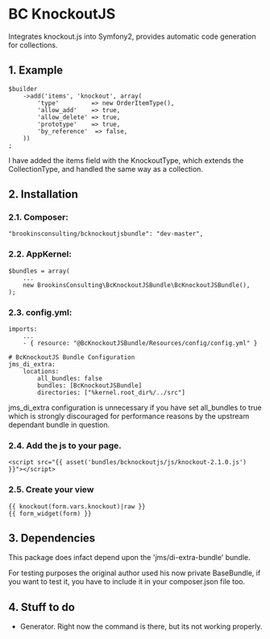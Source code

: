 # BC KnockoutJS

Integrates knockout.js into Symfony2, provides automatic code generation for collections.

## 1. Example ##

    $builder
        ->add('items', 'knockout', array(
            'type'         => new OrderItemType(),
            'allow_add'    => true,
            'allow_delete' => true,
            'prototype'    => true,
            'by_reference'  => false,
        ))
    ;

I have added the items field with the KnockoutType, which extends the CollectionType, and handled the same way as a collection.

## 2. Installation

### 2.1. Composer:

    "brookinsconsulting/bcknockoutjsbundle": "dev-master",

### 2.2. AppKernel:

    $bundles = array(
        ...
        new BrookinsConsulting\BcKnockoutJSBundle\BcKnockoutJSBundle(),
    );

### 2.3. config.yml:

    imports:
        ...
        - { resource: "@BcKnockoutJSBundle/Resources/config/config.yml" }

    # BcKnockoutJS Bundle Configuration
    jms_di_extra:
        locations:
            all_bundles: false
            bundles: [BcKnockoutJSBundle]
            directories: ["%kernel.root_dir%/../src"]

jms\_di\_extra configuration is unnecessary if you have set all_bundles to true which is strongly discouraged for performance reasons by the upstream dependant bundle in question.

### 2.4. Add the js to your page.

    <script src="{{ asset('bundles/bcknockoutjs/js/knockout-2.1.0.js') }}"></script>

### 2.5. Create your view

    {{ knockout(form.vars.knockout)|raw }}
    {{ form_widget(form) }}

## 3. Dependencies

This package does infact depend upon the 'jms/di-extra-bundle' bundle.
 
For testing purposes the original author used his now private BaseBundle, if you want to test it, you have to include it in your composer.json file too.

## 4. Stuff to do

- Generator. Right now the command is there, but its not working properly.


